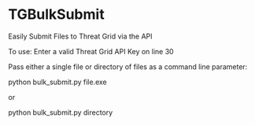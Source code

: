 # TGBulkSubmit
Easily Submit Files to Threat Grid via the API

To use: 
Enter a valid Threat Grid API Key on line 30

Pass either a single file or directory of files as a command line parameter:

python bulk_submit.py file.exe

or

python bulk_submit.py directory
